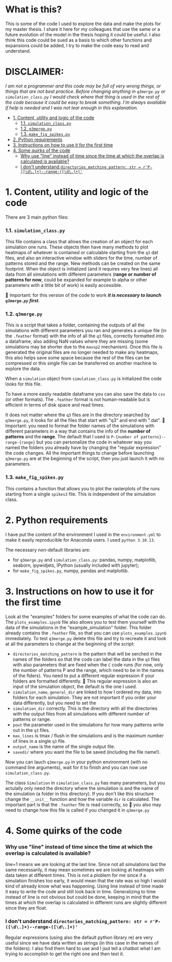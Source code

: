 # What is this? <!-- omit from toc -->
This is some of the code I used to explore the data and make the plots for my master thesis.
I share it here for my colleagues that use the same or a future evolution of the model in the thesis hoping it could be useful.
I also think this code could be sued as a basis to which other functions and expansions could be added, I try to make the code easy to read and understand.

# DISCLAIMER: <!-- omit from toc -->
*I am not a programmer and this code may be full of very wrong things, or things that are not best practice. Before changing anything in `q3merge.py` or `simulation_class.py` I would check where that thing is used in the rest of the code because it could be easy to break something. I'm always available if help is needed and I was not lear enough in this explanation.*

- [1. Content, utility and logic of the code](#1-content-utility-and-logic-of-the-code)
    - [1.1. `simulation_class.py`](#11-simulation_classpy)
    - [1.2. `q3merge.py`](#12-q3mergepy)
    - [1.3. `make_fig_spikes.py`](#13-make_fig_spikespy)
- [2. Python requirements](#2-python-requirements)
- [3. Instructions on how to use it for the first time](#3-instructions-on-how-to-use-it-for-the-first-time)
- [4. Some quirks of the code](#4-some-quirks-of-the-code)
    - [Why use "line" instead of time since the time at which the overlap is calculated is available?](#why-use-line-instead-of-time-since-the-time-at-which-the-overlap-is-calculated-is-available)
    - [I don't understand `directories_matching_pattern: str = r'P-([\d\.]+)--range-([\d\.]+)'`](#i-dont-understand-directories_matching_pattern-str--rp-d--range-d)

# 1. Content, utility and logic of the code

There are 3 main python files:

### 1.1. `simulation_class.py` 

This file contains a class that allows the creation of an object for each simulation one runs.
These objects then have many methods to plot heatmaps of whatever is contained or calculable starting from the `q3` dat files, and also an interactive window with sliders for the time, number of patterns stored and the range.
New methods can be created on the same footprint.
When the object is initialized (and it requires very few lines) all data from all simulations with different parameters (**range or number of patterns for now**, could be expanded for example to alpha or other parameters with a little bit of work) is easily accessible.

🔴 Important: for this version of the code to work ***it is necessary to launch `q3merge.py` first***.

### 1.2. `q3merge.py`

This is a script that takes a folder, containing the outputs of all the simulations with different parameters you ran and generates a unique file (in the `.feather` format) with the info of all the `q3` files, correctly formatted into a dataframe, also adding NaN values where they are missing (some simulations may be shorter due to the `maxsp2` mechanism).
Once this file is generated the original files are no longer needed to make any heatmaps, this also helps save some space because the rest of the files can be compressed or this single file can be transferred on another machine to explore the data.

When a `simulation` object from `simulation_class.py` is initialized the code looks for this file.

To have a more easily readable dataframe you can also save the data to `csv` (or other formats). The `.feather` format is not human-readable but is efficient in terms of disk space and read times.

It does not matter where the `q3` files are in the directory searched by `q3merge.py`, it looks for all the files that start with "q3" and end with ".dat".
🔴 Important: you need to format the folder names of the simulations with different parameters in a way that contains the info of the **number of patterns** and the **range**.
The default that I used is `P-{number of patterns}--range-{range}` but you can personalize the code in whatever way you named the folders you already have by changing the "regular expression" the code changes.
All the important things to change before launching `q3merge.py` are at the beginning of the script, then you just launch it with no parameters.

### 1.3. `make_fig_spikes.py`

This contains a function that allows you to plot the rasterplots of the runs starting from a single `spikes3` file.
This is independent of the simulation class.


# 2. Python requirements

I have put the content of the environment I used in the `environment.yml` to make it easily reproducible for Anaconda users. I used `python 3.10.13`.

The necessary non-default libraries are:

- for `q3merge.py` and `simulation_class.py`: pandas, numpy, matplotlib, seaborn, ipywidjets, IPython (usually included with jupyter);
- for `make_fig_spikes.py`, numpy, pandas and matplotlib.

# 3. Instructions on how to use it for the first time

Look at the "examples" folders for some examples of what the code can do.
The `plots_examples.ipynb` file also allows you to test them yourself with the data of the simulations in the "example_simulation" folder.
This folder already contains the `.feather` file, so that you can use `plots_examples.ipynb` immediately.
To test `q3merge.py` delete this file and try to recreate it and look at all the parameters to change at the beginning of the script:

- `directories_matching_pattern` is the pattern that will be serched in the names of the folders so that the code can label the data in the `q3` files with also parameters that are fixed when the `C` code runs (for now, only the number of patterns P and the range, which need to be in the names of the flders). You need to put a different regular expression if your folders are formatted differently. 🔴 This regular expression is also an input of the simulation object, the default is the one I used.
- `simulation_name`, `general_dir` are linked to how I ordered my data, into folders for each simulation. They are not important if you order your data differently, but you need to set the 
- `simulation_dir` correctly. This is the directory with all the directories with the output files from all simulations with different number of patterns or range.
- `pout` the parameter used in the simulations for how many patterns write out in the `q3` files.
- `max_lines` is tmax / flush in the simulations and is the maximum number of lines in a single `q3` file.
- `output_name` is the name of the single output file.
- `savedir` where you want the file to be saved (including the file name!).

Now you can lauch `q3merge.py` in your python environment (with no command line arguments), wait for it to finish and you can now use `simulation_class.py`.

The class `Simulation` in `simulation_class.py` has many parameters, but you actulally only need the directory where the simulation is and the name of the simulation (a folder in this directory). If you don't like this structure change the `__init__` function and how the variable `dir` is calculated.
The important part is that the `.feather` file is read correctly, so 🔴 you also may need to change how this file is called if you changed it in `q3merge.py`

# 4. Some quirks of the code

### Why use "line" instead of time since the time at which the overlap is calculated is available?

line=1 means we are looking at the last line. Since not all simulations last the same necessarily, it may mean sometimes we are looking at heatmaps with data taken at different times.
This is not a ploblem for me since if a simulation finishes too early, it would mean that the rate was so high I would kind of already know what was happening.
Using line instead of time made it easy to write the code and still look back in time.
Generalizing to time instead of line is not obvious but could be done, keeping in mind that the times at which the overlap is calculated in different runs are slightly different since they are float.

### I don't understand `directories_matching_pattern: str = r'P-([\d\.]+)--range-([\d\.]+)'`

Regular expressions (using also the default python library re) are very useful since we have data written as strings (in this case in the names of the folders).
I also find them hard to use and I jsut tell a chatbot what I am trying to accomplish to get the right one and then test it.



